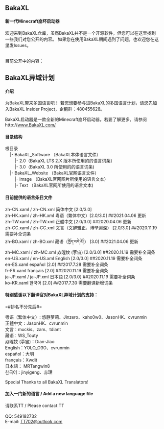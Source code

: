 <h2>BakaXL</h2>
<h4>新一代Minecraft崩坏启动器</h4>
欢迎来到BakaXL仓库，虽然BakaXL并不是一个开源软件，但您可以在这里找到一些我们对您公开的内容。
如果您在使用BakaXL期间遇到了问题，也欢迎您在这里发Issues。<br /><br />

目前公开中的内容：<br />

<h2>BakaXL异域计划</h2>

<h4>介绍</h4>
为BakaXL带来多国语言吧！
若您想要参与进BakaXL的多国语言计划，请您先加入BakaXL Insider Project，企鹅群：480455628。

BakaXL启动器是一款全新的Minecraft崩坏启动器，若要了解更多，请参阅http://www.BakaXL.com/


<h4>目录结构</h4>
根目录<br />
&nbsp;&nbsp;&nbsp;&nbsp;|- BakaXL_Software （BakaXL本体语言文件）<br />
&nbsp;&nbsp;&nbsp;&nbsp;&nbsp;&nbsp;&nbsp;&nbsp;|- 2.0（BakaXL LTS 2.X 版本所使用的的语言词条）<br />
&nbsp;&nbsp;&nbsp;&nbsp;&nbsp;&nbsp;&nbsp;&nbsp;|- 3.0（BakaXL 3.0 所使用的的语言词条)<br />
&nbsp;&nbsp;&nbsp;&nbsp;|- BakaXL_Website （BakaXL官网语言文件）<br />
&nbsp;&nbsp;&nbsp;&nbsp;&nbsp;&nbsp;&nbsp;&nbsp;|- Image （BakaXL官网图片所使用的语言文本）<br />
&nbsp;&nbsp;&nbsp;&nbsp;&nbsp;&nbsp;&nbsp;&nbsp;|- Text （BakaXL官网所使用的语言文本)<br />


<h4>目前提供的语言条目文件</h4> 
zh-CN.xaml / zh-CN.xml 简体中文 [2.0/3.0]<br />
zh-HK.xaml / zh-HK.xml 粤语（繁体中文）[2.0/3.0] ##2021.04.06 更新<br />
zh-TW.xaml / zh-TW.xml 正體中文 [2.0/3.0] ##2020.04.06 更新<br />
zh-CC.xaml / zh-CC.xml 文言（文辭雅正，博學淵深） [2.0/3.0] ##2020.11.19 需要补全词条<br />
zh-BO.xaml / zh-BO.xml 藏语（ཁྱོད་བདེ་མོ།） [3.0] ##2021.04.06 更新<br />
zh-MC.xaml / zh-MC.xml 焱暒妏 (荢宙) [2.0/3.0] ##2020.11.19 需要补全词条<br />
en-US.xaml / en-US.xml English [2.0/3.0] ##2020.11.19 需要补全词条<br />
en-ES.xaml español [2.0] ##2017.7.28 需要补全词条<br />
fr-FR.xaml français [2.0] ##2020.11.19 需要补全词条<br />
ja-JP.xaml / ja-JP.xml 日本語 [2.0/3.0] ##2020.11.19 需要补全词条<br />
ko-KR.xaml 한국어 [2.0] ##2017.7.30 需要翻译新增词条<br />


<h4>特别感谢以下翻译官对BakaXL异域计划的支持：</h4>

=#排名不分先后#=

粤语（繁体中文）: 悠静萝莉、Jinzero、kaho0w0、JasonHK、cvrunmin<br />
正體中文：JasonHK、cvrunmin<br />
文言：muckis、zam、tdiant<br />
藏语：WS_Touty<br />
焱暒妏 (荢宙)：Dian-Jiao<br />
English：YOLO_O3O、cvrunmin<br />
español：大明<br />
français：Xwdit<br />
日本語： MRTangwin8<br />
한국어：jinyigeng、赤理

Special Thanks to all BakaXL Translators!

<h4>加入一门新的语言 / Add a new language file</h4>

请联系TT / Please contact TT<br /><br />
QQ: 549182732<br />
E-mail: TT702@outlook.com<br />

